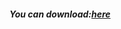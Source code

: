 ##### You can download:[here](https://drive.google.com/file/d/1-19yYVoXgN6JIRYN7L47vemyfWnnU7mB/view)